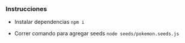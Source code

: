 ### Instrucciones
- Instalar dependencias
``` npm i ```

- Correr comando para agregar seeds
```node seeds/pokemon.seeds.js```